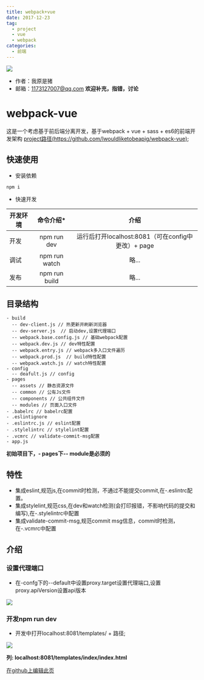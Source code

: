 ```yaml
---
title: webpack+vue
date: 2017-12-23
tag: 
  - project
  - vue
  - webpack
categories:
  - 前端
---
```

![](/imgs/project/theme/webpack+vue.jpg)

- 作者：我原是猪
- 邮箱：1173127007@qq.com **欢迎补充，指错，讨论**
# webpack-vue
这是一个考虑基于前后端分离开发，基于webpack + vue + sass + es6的前端开发架构
[project路径(https://github.com/Iwouldliketobeapig/webpack-vue)](https://github.com/Iwouldliketobeapig/webpack-vue);

## 快速使用

- 安装依赖
```text
npm i
```
- 快速开发

|开发环境|命令介绍*|介绍|
|---|:-:|:-:|
|开发|npm run dev|运行后打开localhost:8081（可在config中更改）+ page|
|调试|npm run watch|略...|
|发布|npm run build|略...|

## 目录结构
```text
- build
  -- dev-client.js // 热更新并刷新浏览器
  -- dev-server.js  // 启动dev,设置代理端口
  -- webpack.base.config.js // 基础webpack配置
  -- webpack.dev.js // dev特性配置
  -- webpack.entry.js // webpack多入口文件遍历
  -- webpack.prod.js  // build特性配置
  -- webpack.watch.js // watch特性配置
- config
  -- deafult.js // config
- pages
  -- assets // 静态资源文件
  -- common // 公有Js文件
  -- components // 公共组件文件
  -- modules // 页面入口文件
- .babelrc // babelrc配置
- .eslintignore
- .eslintrc.js // eslint配置
- .stylelintrc // stylelint配置
- .vcmrc // validate-commit-msg配置
- app.js
```
**初始项目下，- pages下-- module是必须的**

## 特性
- 集成eslint,规范js,在commit时检测，不通过不能提交commit,在-.eslintrc配置。
- 集成stylelint,规范css,在dev和watch检测(会打印报错，不影响代码的提交和编写),在-.stylelintrc中配置
- 集成validate-commit-msg,规范commit msg信息，commit时检测，在-.vcmrc中配置

## 介绍
### 设置代理端口
- 在-confg下的--default中设置proxy.target设置代理端口,设置proxy.apiVersion设置api版本

![](/imgs/project/webpack+vue/proxy.png)

### 开发npm run dev
- 开发中打开localhost:8081/templates/ + 路径;

![](/imgs/project/webpack+vue/dev.png)

**列: localhost:8081/templates/index/index.html**

[在github上编辑此页](https://github.com/Iwouldliketobeapig/hexo-dt/edit/master/source/_posts/project/webpack+vue.md)